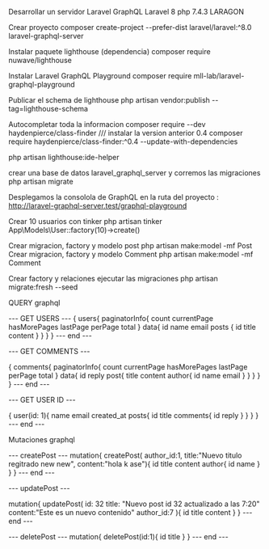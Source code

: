 <body>

Desarrollar un servidor Laravel GraphQL 
Laravel 8  php 7.4.3 LARAGON

Crear proyecto
composer create-project --prefer-dist laravel/laravel:^8.0  laravel-graphql-server

Instalar paquete lighthouse (dependencia)
composer require nuwave/lighthouse

Instalar Laravel GraphQL Playground
composer require mll-lab/laravel-graphql-playground

Publicar el schema de lighthouse
php artisan vendor:publish --tag=lighthouse-schema

Autocompletar toda la informacion
composer require --dev haydenpierce/class-finder /// instalar la version anterior 0.4
composer require haydenpierce/class-finder:^0.4 --update-with-dependencies

php artisan lighthouse:ide-helper

crear una base de datos laravel_graphql_server y corremos las migraciones
php artisan migrate

Desplegamos la consolola de GraphQL en la ruta del proyecto :
http://laravel-graphql-server.test/graphql-playground

Crear 10 usuarios con tinker
php artisan tinker 
App\Models\User::factory(10)->create()

Crear migracion, factory y modelo post
php artisan make:model -mf Post
Crear migracion, factory y modelo Comment
php artisan make:model -mf Comment

Crear factory y relaciones ejecutar las migraciones
php artisan migrate:fresh --seed


QUERY graphql

--- GET USERS ---
{
  users{
    paginatorInfo{
      count
      currentPage
      hasMorePages
      lastPage
      perPage
      total
    }
    data{
      id
      name
      email
      posts {
        id
        title
        content
      }
    }
  }
}
--- end ---

--- GET COMMENTS ---

{
  comments{
    paginatorInfo{
      count
      currentPage
      hasMorePages
      lastPage
      perPage
      total
    }
    data{
      id
      reply
      post{
        title
        content
        author{
          id
          name
          email
        }
      }
    }
  }
}
--- end ---

--- GET USER ID ---

 {
  user(id: 1){
    name
    email
    created_at
    posts{
      id
      title
      comments{
        id
        reply
      }
    }
  }
}
--- end ---

Mutaciones graphql 

--- createPost ---
mutation{
  createPost(
    author_id:1,
    title:"Nuevo titulo regitrado new new",
    content:"hola k ase"){
    id
    title
    content
    author{
      id
      name
    }
  }
}
--- end ---

--- updatePost ---

mutation{
  updatePost(
    id: 32
    title: "Nuevo post id 32 actualizado a las 7:20"
    content:"Este es un nuevo contenido"
    author_id:7
  ){
    id
    title
    content
  }
}
--- end ---

--- deletePost ---
mutation{
  deletePost(id:1){
    id
		title
  }
}
--- end ---
</body>